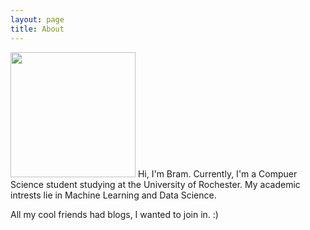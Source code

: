 ```yaml
---
layout: page
title: About
---
```


<img src="{{site.url}}/assets/about/pic_me.jpg" width="200px" height="auto">
Hi, I'm Bram. Currently, I'm a Compuer Science student studying at the University of Rochester. My academic intrests lie in Machine Learning and Data Science.

All my cool friends had blogs, I wanted to join in. :)


